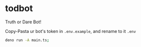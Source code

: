 # todbot

Truth or Dare Bot!

Copy-Pasta ur bot's token in `.env.example`, and rename to it `.env`

```bash
deno run -A main.ts;
```
